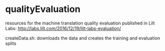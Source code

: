 # qualityEvaluation
resources for the machine translation quality evaluation published in Lilt Labs: http://labs.lilt.com/2016/12/19/lilt-labs-evaluation/

createData.sh: downloads the data and creates the training and evaluation splits
